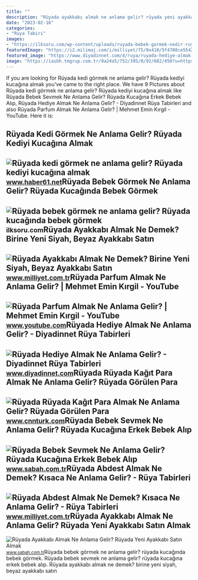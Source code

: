 ```yaml
---
title: ""
description: "Rüyada ayakkabı almak ne anlama gelir? rüyada yeni ayakkabı satın almak"
date: "2023-02-16"
categories:
- "Ruya Tabiri"
images:
- "https://ilksoru.com/wp-content/uploads/ruyada-bebek-gormek-nedir-ruyada-bebegi-kucagina-almak-nedir-768x432.jpg"
featuredImage: "https://i2.milimaj.com/i/milliyet/75/0x410/5f4708ce5542831124a63adb.jpg"
featured_image: "https://www.diyadinnet.com/d/ruya/ruyada-hediye-almak-ne-anlama-gelir-10488.jpg"
image: "https://iasbh.tmgrup.com.tr/9a24a5/752/395/0/92/682/450?u=https://isbh.tmgrup.com.tr/sbh/2021/09/09/ruyada-ayakkabi-almak-ne-anlama-gelir-ruyada-yeni-ayakkabi-almak-ne-demek-1631193871858.jpg"
---
```


If you are looking for Rüyada kedi görmek ne anlama gelir? Rüyada kediyi kucağına almak you've came to the right place. We have 9 Pictures about Rüyada kedi görmek ne anlama gelir? Rüyada kediyi kucağına almak like Rüyada Bebek Sevmek Ne Anlama Gelir? Rüyada Kucağına Erkek Bebek Alıp, Rüyada Hediye Almak Ne Anlama Gelir? - Diyadinnet Rüya Tabirleri and also Rüyada Parfum Almak Ne Anlama Gelir? | Mehmet Emin Kırgil - YouTube. Here it is:

Rüyada Kedi Görmek Ne Anlama Gelir? Rüyada Kediyi Kucağına Almak
----------------------------------------------------------------

 ![Rüyada kedi görmek ne anlama gelir? Rüyada kediyi kucağına almak](https://haber61net.teimg.com/crop/1280x720/haber61-net/images/haberler/2021/10/21/ruyada_kedi_gormek_ne_anlama_gelir_ruyada_kediyi_kucagina_almak_h436932_35a7f.webp) <small>www.haber61.net</small>Rüyada Bebek Görmek Ne Anlama Gelir? Rüyada Kucağında Bebek Görmek
------------------------------------------------------------------

 ![Rüyada bebek görmek ne anlama gelir? Rüyada kucağında bebek görmek](https://ilksoru.com/wp-content/uploads/ruyada-bebek-gormek-nedir-ruyada-bebegi-kucagina-almak-nedir-768x432.jpg) <small>ilksoru.com</small>Rüyada Ayakkabı Almak Ne Demek? Birine Yeni Siyah, Beyaz Ayakkabı Satın
-----------------------------------------------------------------------

 ![Rüyada Ayakkabı Almak Ne Demek? Birine Yeni Siyah, Beyaz Ayakkabı Satın](https://i2.milimaj.com/i/milliyet/75/0x410/5f4708ce5542831124a63adb.jpg) <small>www.milliyet.com.tr</small>Rüyada Parfum Almak Ne Anlama Gelir? | Mehmet Emin Kırgil - YouTube
-------------------------------------------------------------------

 ![Rüyada Parfum Almak Ne Anlama Gelir? | Mehmet Emin Kırgil - YouTube](https://i.ytimg.com/vi/Ifum-ZyvHYk/maxresdefault.jpg) <small>www.youtube.com</small>Rüyada Hediye Almak Ne Anlama Gelir? - Diyadinnet Rüya Tabirleri
----------------------------------------------------------------

 ![Rüyada Hediye Almak Ne Anlama Gelir? - Diyadinnet Rüya Tabirleri](https://www.diyadinnet.com/d/ruya/ruyada-hediye-almak-ne-anlama-gelir-10488.jpg) <small>www.diyadinnet.com</small>Rüyada Rüyada Kağıt Para Almak Ne Anlama Gelir? Rüyada Görülen Para
-------------------------------------------------------------------

 ![Rüyada Rüyada Kağıt Para Almak Ne Anlama Gelir? Rüyada Görülen Para](https://i.cnnturk.com/i/cnnturk/75/740x416/618225c55cf3b02430f94792.jpg) <small>www.cnnturk.com</small>Rüyada Bebek Sevmek Ne Anlama Gelir? Rüyada Kucağına Erkek Bebek Alıp
---------------------------------------------------------------------

 ![Rüyada Bebek Sevmek Ne Anlama Gelir? Rüyada Kucağına Erkek Bebek Alıp](https://iasbh.tmgrup.com.tr/39613a/752/395/0/101/724/481?u=https://isbh.tmgrup.com.tr/sbh/2021/09/21/ruyada-erkek-bebek-sevmek-ne-anlama-gelir-ruyada-kucagina-erkek-bebek-alip-sevmek-ne-demek-1632221145508.jpg) <small>www.sabah.com.tr</small>Rüyada Abdest Almak Ne Demek? Kısaca Ne Anlama Gelir? - Rüya Tabirleri
----------------------------------------------------------------------

 ![Rüyada Abdest Almak Ne Demek? Kısaca Ne Anlama Gelir? - Rüya Tabirleri](https://i2.milimaj.com/i/milliyet/75/0x0/61ae0cc986b24a0f60e79653.jpg) <small>www.milliyet.com.tr</small>Rüyada Ayakkabı Almak Ne Anlama Gelir? Rüyada Yeni Ayakkabı Satın Almak
-----------------------------------------------------------------------

 ![Rüyada Ayakkabı Almak Ne Anlama Gelir? Rüyada Yeni Ayakkabı Satın Almak](https://iasbh.tmgrup.com.tr/9a24a5/752/395/0/92/682/450?u=https://isbh.tmgrup.com.tr/sbh/2021/09/09/ruyada-ayakkabi-almak-ne-anlama-gelir-ruyada-yeni-ayakkabi-almak-ne-demek-1631193871858.jpg) <small>www.sabah.com.tr</small>Rüyada bebek görmek ne anlama gelir? rüyada kucağında bebek görmek. Rüyada bebek sevmek ne anlama gelir? rüyada kucağına erkek bebek alıp. Rüyada ayakkabı almak ne demek? birine yeni siyah, beyaz ayakkabı satın
